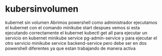 # kubersinvolumen
kubernet sin volumen
Abrimos powershell como administrador
ejecutamos el kubernet con el comando
minikube start
despues vemos si esta ejecutando correctamente el kubernet
kubectl get all
para ejecutar un servicio en kubernet
minikube service pg-admin-service
y para ejecutar el otro servicio
minikube service backend-service
pero debe ser en dos powershell diferentes ya que estan trabajando de manera activa 

